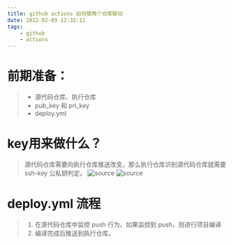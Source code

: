 ```yaml
---
title: github actions 如何使两个仓库联动
date: 2022-02-09 12:32:11
tags: 
	- github
    - actions 
---
```


<!-- more -->

# 前期准备：
>  - 源代码仓库、执行仓库
>  - pub_key 和 pri_key
>  - deploy.yml

# key用来做什么？

> 源代码仓库需要向执行仓库推送改变，那么执行仓库识别源代码仓库就需要 ssh-key 公私钥判定。
![source](pri_key.png)
![source](pub_key.png)

# deploy.yml 流程
> 1. 在源代码仓库中监控 push 行为，如果监控到 push，则进行项目编译
> 2. 编译完成后推送到执行仓库。